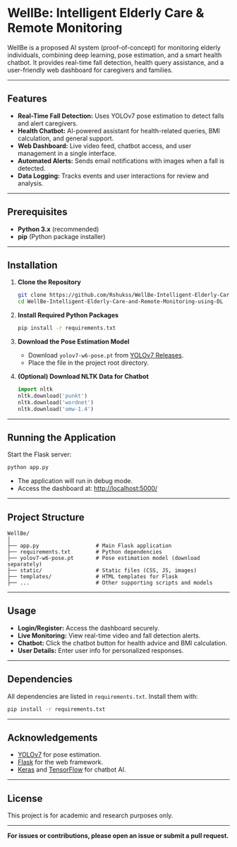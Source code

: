 # WellBe: Intelligent Elderly Care & Remote Monitoring

WellBe is a proposed AI system (proof-of-concept) for monitoring elderly individuals, combining deep learning, pose estimation, and a smart health chatbot. It provides real-time fall detection, health query assistance, and a user-friendly web dashboard for caregivers and families.

---

## Features

- **Real-Time Fall Detection:** Uses YOLOv7 pose estimation to detect falls and alert caregivers.
- **Health Chatbot:** AI-powered assistant for health-related queries, BMI calculation, and general support.
- **Web Dashboard:** Live video feed, chatbot access, and user management in a single interface.
- **Automated Alerts:** Sends email notifications with images when a fall is detected.
- **Data Logging:** Tracks events and user interactions for review and analysis.

---

## Prerequisites

- **Python 3.x** (recommended)
- **pip** (Python package installer)

---

## Installation

1. **Clone the Repository**
   ```sh
   git clone https://github.com/Rshukss/WellBe-Intelligent-Elderly-Care-and-Remote-Monitoring-using-DL.git
   cd WellBe-Intelligent-Elderly-Care-and-Remote-Monitoring-using-DL
   ```

2. **Install Required Python Packages**
   ```sh
   pip install -r requirements.txt
   ```

3. **Download the Pose Estimation Model**
   - Download `yolov7-w6-pose.pt` from [YOLOv7 Releases](https://github.com/WongKinYiu/yolov7/releases).
   - Place the file in the project root directory.

4. **(Optional) Download NLTK Data for Chatbot**
   ```python
   import nltk
   nltk.download('punkt')
   nltk.download('wordnet')
   nltk.download('omw-1.4')
   ```

---

## Running the Application

Start the Flask server:

```sh
python app.py
```

- The application will run in debug mode.
- Access the dashboard at: [http://localhost:5000/](http://localhost:5000/)

---

## Project Structure

```
WellBe/
│
├── app.py                  # Main Flask application
├── requirements.txt        # Python dependencies
├── yolov7-w6-pose.pt       # Pose estimation model (download separately)
├── static/                 # Static files (CSS, JS, images)
├── templates/              # HTML templates for Flask
├── ...                     # Other supporting scripts and models
```

---

## Usage

- **Login/Register:** Access the dashboard securely.
- **Live Monitoring:** View real-time video and fall detection alerts.
- **Chatbot:** Click the chatbot button for health advice and BMI calculation.
- **User Details:** Enter user info for personalized responses.

---

## Dependencies

All dependencies are listed in `requirements.txt`. Install them with:

```sh
pip install -r requirements.txt
```

---

## Acknowledgements

- [YOLOv7](https://github.com/WongKinYiu/yolov7) for pose estimation.
- [Flask](https://flask.palletsprojects.com/) for the web framework.
- [Keras](https://keras.io/) and [TensorFlow](https://www.tensorflow.org/) for chatbot AI.

---

## License

This project is for academic and research purposes only.

---

**For issues or contributions, please open an issue or submit a pull request.**
